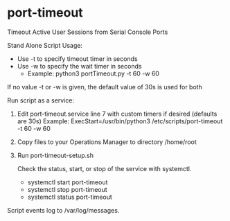 # port-timeout
Timeout Active User Sessions from Serial Console Ports

Stand Alone Script Usage:
- Use -t to specify timeout timer in seconds
- Use -w to specify the wait timer in seconds
   - Example: python3 portTimeout.py -t 60 -w 60
     
If no value -t or -w is given, the default value of 30s is used for both

Run script as a service:
1. Edit port-timeout.service line 7 with custom timers if desired (defaults are 30s)
   Example: ExecStart=/usr/bin/python3 /etc/scripts/port-timeout -t 60 -w 60
2. Copy files to your Operations Manager to directory /home/root
3. Run port-timeout-setup.sh

   Check the status, start, or stop of the service with systemctl.
   
   - systemctl start port-timeout
   - systemctl stop port-timeout
   - systemctl status port-timeout
   

Script events log to /var/log/messages.
